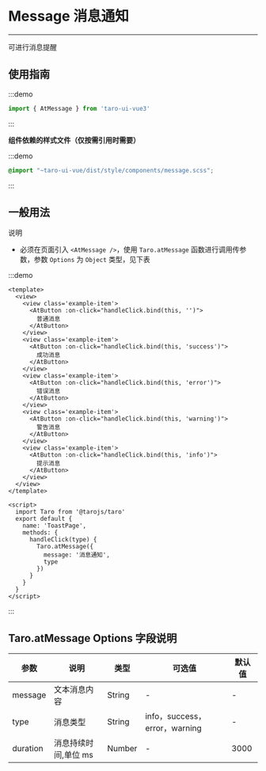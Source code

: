 # Message 消息通知

---
可进行消息提醒

## 使用指南

:::demo
```js
import { AtMessage } from 'taro-ui-vue3'
```
:::

**组件依赖的样式文件（仅按需引用时需要）**

:::demo
```scss
@import "~taro-ui-vue/dist/style/components/message.scss";
```
:::

## 一般用法

说明

* 必须在页面引入 `<AtMessage />`，使用 `Taro.atMessage` 函数进行调用传参数，参数 `Options` 为 `Object` 类型，见下表

:::demo

```vue
<template>
  <view>
    <view class='example-item'>
      <AtButton :on-click="handleClick.bind(this, '')">
        普通消息
      </AtButton>
    </view>
    <view class='example-item'>
      <AtButton :on-click="handleClick.bind(this, 'success')">
        成功消息
      </AtButton>
    </view>
    <view class='example-item'>
      <AtButton :on-click="handleClick.bind(this, 'error')">
        错误消息
      </AtButton>
    </view>
    <view class='example-item'>
      <AtButton :on-click="handleClick.bind(this, 'warning')">
        警告消息
      </AtButton>
    </view>
    <view class='example-item'>
      <AtButton :on-click="handleClick.bind(this, 'info')">
        提示消息
      </AtButton>
    </view>
  </view>
</template>

<script>
  import Taro from '@tarojs/taro'
  export default {
    name: 'ToastPage',
    methods: {
      handleClick(type) {
        Taro.atMessage({
          message: '消息通知',
          type
        })
      }
    }
  }
</script>
```

:::

## Taro.atMessage Options 字段说明

| 参数       | 说明                                   | 类型    | 可选值                                                              | 默认值   |
| ---------- | -------------------------------------- | ------- | ------------------------------------------------------------------- | -------- |
| message | 文本消息内容 | String  | - | - |
| type | 消息类型 | String  | info，success，error，warning | - |
| duration | 消息持续时间,单位 ms  | Number  | - | 3000 |
